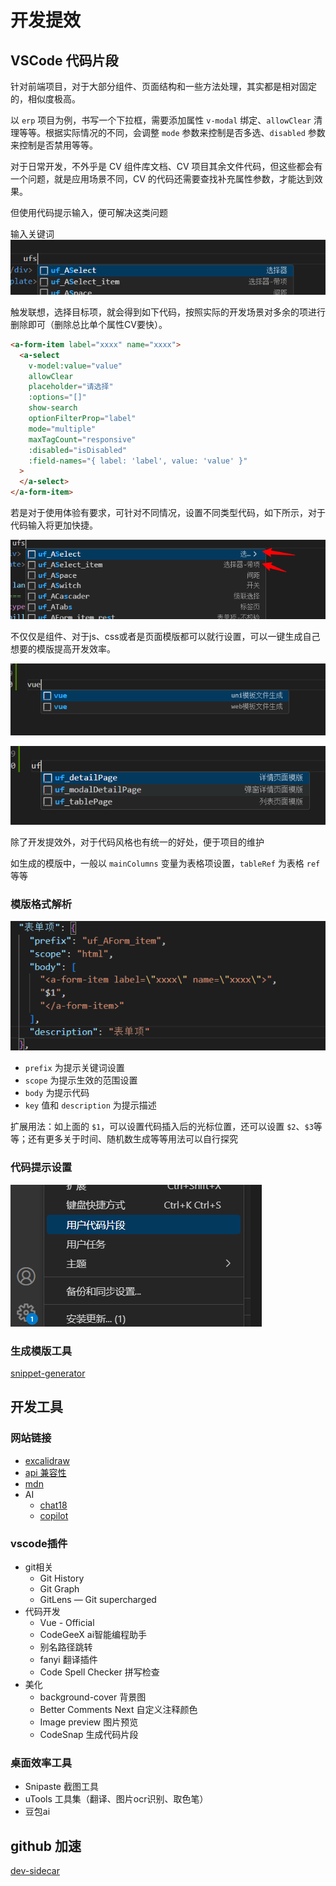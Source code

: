 # 开发提效

## VSCode 代码片段

针对前端项目，对于大部分组件、页面结构和一些方法处理，其实都是相对固定的，相似度极高。

以 `erp` 项目为例，书写一个下拉框，需要添加属性 `v-modal` 绑定、`allowClear` 清理等等。根据实际情况的不同，会调整 `mode` 参数来控制是否多选、`disabled` 参数来控制是否禁用等等。

对于日常开发，不外乎是 CV 组件库文档、CV 项目其余文件代码，但这些都会有一个问题，就是应用场景不同，CV 的代码还需要查找补充属性参数，才能达到效果。

但使用代码提示输入，便可解决这类问题

输入关键词 ![图片](../image/image2024-3-28_10-2-8.png)

触发联想，选择目标项，就会得到如下代码，按照实际的开发场景对多余的项进行删除即可（删除总比单个属性CV要快）。

```html
<a-form-item label="xxxx" name="xxxx">
  <a-select
    v-model:value="value"
    allowClear
    placeholder="请选择"
    :options="[]"
    show-search
    optionFilterProp="label"
    mode="multiple"
    maxTagCount="responsive"
    :disabled="isDisabled"
    :field-names="{ label: 'label', value: 'value' }"
  >
  </a-select>
</a-form-item>
```

若是对于使用体验有要求，可针对不同情况，设置不同类型代码，如下所示，对于代码输入将更加快捷。

![图片](../image/image2024-3-28_10-15-7.png)

不仅仅是组件、对于js、css或者是页面模版都可以就行设置，可以一键生成自己想要的模版提高开发效率。

![图片](../image/image2024-3-28_10-17-15.png)

![图片](../image/image2024-3-28_10-17-29.png)

除了开发提效外，对于代码风格也有统一的好处，便于项目的维护

如生成的模版中，一般以 `mainColumns` 变量为表格项设置，`tableRef` 为表格 `ref` 等等

### 模版格式解析

![图片](../image/image2024-3-28_10-25-33.png)

- `prefix` 为提示关键词设置
- `scope` 为提示生效的范围设置
- `body` 为提示代码
- `key` 值和 `description` 为提示描述

扩展用法：如上面的 `$1`，可以设置代码插入后的光标位置，还可以设置 `$2`、`$3`等等；还有更多关于时间、随机数生成等等用法可以自行探究

### 代码提示设置

![图片](../image/image2024-3-28_10-23-1.png)

### 生成模版工具

[snippet-generator](https://snippet-generator.app/?description=&tabtrigger=&snippet=&mode=vscode)

## 开发工具

### 网站链接

- [excalidraw](https://excalidraw.com/)
- [api 兼容性](https://caniuse.com/)
- [mdn](https://developer.mozilla.org/zh-CN)
- AI
  - [chat18](https://chat18.aichatos.xyz/#/chat/1698808879948)
  - [copilot](https://github.com/copilot/c/a7aedece-17c8-40ea-8bb6-fefb0a7ae277)

### vscode插件

- git相关
  - Git History
  - Git Graph
  - GitLens — Git supercharged
- 代码开发
  - Vue - Official
  - CodeGeeX ai智能编程助手
  - 别名路径跳转
  - fanyi 翻译插件
  - Code Spell Checker 拼写检查
- 美化
  - background-cover 背景图
  - Better Comments Next 自定义注释颜色
  - Image preview 图片预览
  - CodeSnap 生成代码片段

### 桌面效率工具

- Snipaste 截图工具
- uTools 工具集（翻译、图片ocr识别、取色笔）
- 豆包ai

## github 加速

[dev-sidecar](https://github.com/docmirror/dev-sidecar/releases)

